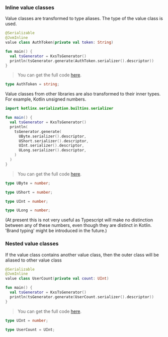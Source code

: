 <!--- TEST_NAME ValueClassesTest -->

<!--- INCLUDE .*\.kt
import kotlinx.serialization.*
import dev.adamko.kxstsgen.*
-->

### Inline value classes

Value classes are transformed to type aliases. The type of the value class is used.

```kotlin
@Serializable
@JvmInline
value class AuthToken(private val token: String)

fun main() {
  val tsGenerator = KxsTsGenerator()
  println(tsGenerator.generate(AuthToken.serializer().descriptor))
}
```

> You can get the full code [here](./knit/example/example-value-classes-01.kt).

```typescript
type AuthToken = string;
```

<!--- TEST -->


Value classes from other libraries are also transformed to their inner types. For example, Kotlin
unsigned numbers.

```kotlin
import kotlinx.serialization.builtins.serializer

fun main() {
  val tsGenerator = KxsTsGenerator()
  println(
    tsGenerator.generate(
      UByte.serializer().descriptor,
      UShort.serializer().descriptor,
      UInt.serializer().descriptor,
      ULong.serializer().descriptor,
    )
  )
}
```

<!-- PREFIX -->

> You can get the full code [here](./knit/example/example-value-classes-02.kt).

```typescript
type UByte = number;

type UShort = number;

type UInt = number;

type ULong = number;
```

(At present this is not very useful as Typescript will make no distinction between any of these
numbers, even though they are distinct in Kotlin. 'Brand typing' might be introduced in the future.)

<!--- TEST -->

### Nested value classes

If the value class contains another value class, then the outer class will be aliased to other value
class

```kotlin
@Serializable
@JvmInline
value class UserCount(private val count: UInt)

fun main() {
  val tsGenerator = KxsTsGenerator()
  println(tsGenerator.generate(UserCount.serializer().descriptor))
}
```

> You can get the full code [here](./knit/example/example-value-classes-03.kt).

```typescript
type UInt = number;

type UserCount = UInt;
```

<!--- TEST -->
